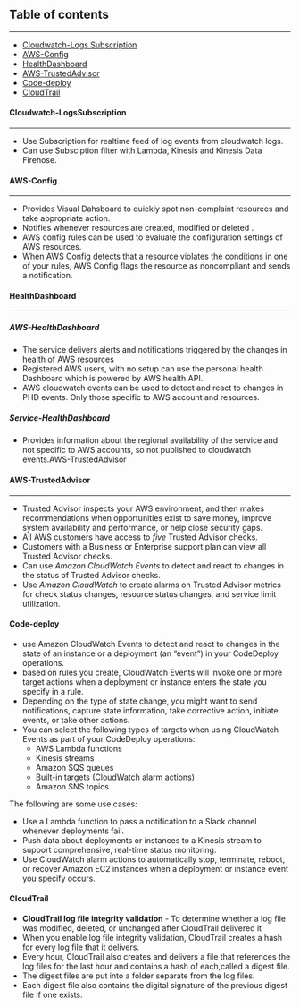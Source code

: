 ## Table of contents
---
  * [Cloudwatch-Logs Subscription](#Cloudwatch-LogsSubscription)
  * [AWS-Config](#AWS-Config)
  * [HealthDashboard](#Healthdashboard)
  * [AWS-TrustedAdvisor](#AWS-TrustedAdvisor)
  * [Code-deploy](#Code-deploy)
  * [CloudTrail](#CloudTrail)
  
#### Cloudwatch-LogsSubscription
---
- Use Subscription for realtime feed of log events from cloudwatch logs.
- Can use Subsciption filter with Lambda, Kinesis and Kinesis Data Firehose.

#### AWS-Config
---
- Provides Visual Dahsboard to quickly spot non-complaint resources and take appropriate action.
- Notifies whenever resources are created, modified or deleted .
- AWS config rules can be used to evaluate the configuration settings of AWS resources.
- When AWS Config detects that a resource violates the conditions in one of your rules, AWS Config flags the resource as noncompliant and sends a notification.

#### HealthDashboard
---
##### AWS-HealthDashboard
- The service delivers alerts and notifications triggered by the changes in health of AWS resources
- Registered AWS users, with no setup can use the personal health Dashboard which is powered by AWS health API.
- AWS cloudwatch events can be used to detect and react to changes in PHD events. Only those specific to AWS account and resources.

##### Service-HealthDashboard
- Provides information about the regional availability of the service and not specific to AWS accounts, so not published to cloudwatch events.AWS-TrustedAdvisor

#### AWS-TrustedAdvisor
---

-  Trusted Advisor inspects your AWS environment, and then makes recommendations when opportunities exist to save money, improve system availability and performance, or help close security gaps. 
-  All AWS customers have access to *five* Trusted Advisor checks. 
-  Customers with a Business or Enterprise support plan can view all Trusted Advisor checks.
-  Can use *Amazon CloudWatch Events* to detect and react to changes in the status of Trusted Advisor checks. 
-  Use *Amazon CloudWatch* to create alarms on Trusted Advisor metrics for check status changes, resource status changes, and service limit utilization.

#### Code-deploy

- use Amazon CloudWatch Events to detect and react to changes in the state of an instance or a deployment (an “event”) in your CodeDeploy operations. 
- based on rules you create, CloudWatch Events will invoke one or more target actions when a deployment or instance enters the state you specify in a rule. 
- Depending on the type of state change, you might want to send notifications, capture state information, take corrective action, initiate events, or take other actions.
- You can select the following types of targets when using CloudWatch Events as part of your CodeDeploy operations:
    * AWS Lambda functions
    * Kinesis streams
    * Amazon SQS queues
    * Built-in targets (CloudWatch alarm actions)
    * Amazon SNS topics
 
 The following are some use cases:

  * Use a Lambda function to pass a notification to a Slack channel whenever deployments fail.
  * Push data about deployments or instances to a Kinesis stream to support comprehensive, real-time status monitoring.
  * Use CloudWatch alarm actions to automatically stop, terminate, reboot, or recover Amazon EC2 instances when a deployment or instance event you specify occurs.

#### CloudTrail

- **CloudTrail log file integrity validation** - To determine whether a log file was modified, deleted, or unchanged after CloudTrail delivered it
- When you enable log file integrity validation, CloudTrail creates a hash for every log file that it delivers.
- Every hour, CloudTrail also creates and delivers a file that references the log files for the last hour and contains a hash of each,called a digest file. 
- The digest files are put into a folder separate from the log files. 
- Each digest file also contains the digital signature of the previous digest file if one exists. 
